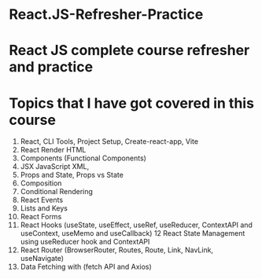 # React.JS-Refresher-Practice

# React JS complete course refresher and practice

# Topics that I have got covered in this course

1.  React, CLI Tools, Project Setup, Create-react-app, Vite
2.  React Render HTML
3.  Components (Functional Components)
4.  JSX JavaScript XML, 
5.  Props and State, Props vs State
6.  Composition
7.  Conditional Rendering
8.  React Events
9.  Lists and Keys
10. React Forms
11. React Hooks (useState, useEffect, useRef, useReducer,
    ContextAPI and useContext, useMemo and useCallback) 
12  React State Management using useReducer hook and ContextAPI
13. React Router (BrowserRouter, Routes, Route, Link, NavLink, useNavigate)
14. Data Fetching with (fetch API and Axios)
